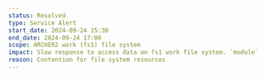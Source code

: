 ```yaml
---
status: Resolved
type: Service Alert
start_date: 2024-09-24 15:30
end_date: 2024-09-24 17:00
scope: ARCHER2 work (fs1) file system 
impact: Slow response to access data on fs1 work file system. `module` commands show slow response.
reason: Contention for file system resources
---
```

